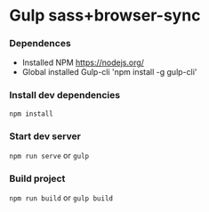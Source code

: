 # Gulp sass+browser-sync
### Dependences
* Installed NPM https://nodejs.org/
* Global installed Gulp-cli 'npm install -g gulp-cli'
### Install dev dependencies
`npm install`
### Start dev server
`npm run serve` 
or 
`gulp`
### Build project
`npm run build` 
or 
`gulp build`

